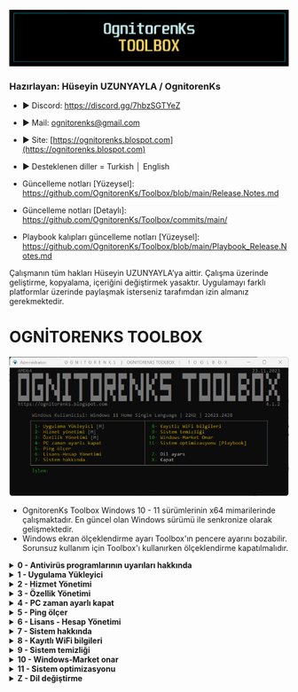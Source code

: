 ![Repo1](https://raw.githubusercontent.com/OgnitorenKs/Toolbox/main/.github/Repo-SS/Title.png)

### Hazırlayan: Hüseyin UZUNYAYLA / OgnitorenKs
- ► Discord: https://discord.gg/7hbzSGTYeZ
- ► Mail: ognitorenks@gmail.com
- ► Site: [https://ognitorenks.blospot.com](https://ognitorenks.blospot.com)
- ► Desteklenen diller = Turkish │ English

- Güncelleme notları [Yüzeysel]: https://github.com/OgnitorenKs/Toolbox/blob/main/Release.Notes.md
- Güncelleme notları [Detaylı]: https://github.com/OgnitorenKs/Toolbox/commits/main/
- Playbook kalıpları güncelleme notları [Yüzeysel]: https://github.com/OgnitorenKs/Toolbox/blob/main/Playbook_Release.Notes.md

Çalışmanın tüm hakları Hüseyin UZUNYAYLA’ya aittir. Çalışma üzerinde geliştirme, kopyalama, içeriğini değiştirmek yasaktır. Uygulamayı farklı platformlar üzerinde paylaşmak isterseniz tarafımdan izin almanız gerekmektedir.

# OGNİTORENKS TOOLBOX

![Tool0](https://raw.githubusercontent.com/OgnitorenKs/Toolbox/main/.github/TR-SS/0.png)

- OgnitorenKs Toolbox Windows 10 - 11 sürümlerinin x64 mimarilerinde çalışmaktadır. En güncel olan Windows sürümü ile senkronize olarak gelişmektedir.
- Windows ekran ölçeklendirme ayarı Toolbox'ın pencere ayarını bozabilir. Sorunsuz kullanım için Toolbox'ı kullanırken ölçeklendirme kapatılmalıdır.

<details>
<B><summary> 0 - Antivirüs programlarının uyarıları hakkında</B></summary>

- Toolbox'ın içerğinde yer alan regedit kayıtları ve NSudo yetkilendirme aracından dolayı bazı antivirüsler virüs olarak raporlayabilir.
- Online katılımsız kurulum ve güncelleme araçları da antivirüsler tarafından virüs olarak raporlanabilir. 
- Virüs yoksa neden virüs olarak algılıyor diye düşünebilirsiniz. Windows komut dosyaları antivirüsler tarafından her zaman tehdit olarak algılanır. Katılımsız araç ile kurulum yapıp güncelleme yaptığımızda github deposundan güncel dosyaları indirip powershell komutuyla konumuna çıkarıp silip programı çalıştırıyoruz. Bu işlemi antivirüs kendi algoritması içinde değerlendirdiğinde riskli uyarısı veriyor.
- Çalışmamım kodları açıktır. Herhangi bir şifreleme söz konusu değildir. Gönül rahatlığıyla kontrol edebilirsiniz.

</details>

<details>
<B><summary> 1 - Uygulama Yükleyici</B></summary>

Bu bölümdeki programlar ücretsiz uygulamalar arasında seçilmiştir. All in One Runtimes bölümü içinde C++ 2005-2022 / Java / XNA Framework / OpenAL / DirectX yer almaktadır. Diğer programlar kategorilere ayrılarak detaylandırılmıştır. 
- Bazı programları yüklerken yönetici yetkisi olmadan yükleme işlemi yapmamız gerekebiliyor.Bu yetki işlemini NSudo ile yapıyoruz. Program yüklenmez ise UAC ayarlarında bir sorun vardır. Bunu çözmek için 'Denetim masası' ► 'UAC' bölümününde ayarı aktifleştirin ve sistemi yeniden başlatın. Sistem açıldıktan sonra 'UAC' kapatabilirsiniz.

![Tool1](https://raw.githubusercontent.com/OgnitorenKs/Toolbox/main/.github/TR-SS/1.png)

</details>
<details>
<B><summary> 2 - Hizmet Yönetimi</B></summary>

Hizmetleri ihtiyacınıza göre kapatıp açabilirsiniz. Hizmetler hakkında detaylı bilgi Toolbox içinde yer almaktadır. Kaldırılmış hizmetleri yeniden aktifleştiremezsiniz. 26 numaralı işlem Windows 11 sisteme ait hizmettir.

![Tool2.1](https://raw.githubusercontent.com/OgnitorenKs/Toolbox/main/.github/TR-SS/2.png)

</details>
<details>
<B><summary> 3 - Özellik Yönetimi</B></summary>

Sistem üzerinde bileşenlerin durumunu kontrol edebilirsiniz. İhtiyacınız olmayan bileşenleri kolayca silebilirsiniz. Toolbox içinde silinen bileşenleri geri getirme bölümü bulunmamaktadır. Bundan dolayı kaldırdığınız bileşenlere dikkat edin. Gerekli bilgiler bölüm içinde verilmiştir.

![Tool2](https://raw.githubusercontent.com/OgnitorenKs/Toolbox/main/.github/TR-SS/3.1.png)
![Tool3](https://raw.githubusercontent.com/OgnitorenKs/Toolbox/main/.github/TR-SS/3.2.png)

</details>
<details>
<B><summary> 4 - PC zaman ayarlı kapat</B></summary>

Bu bölümde kapatma süresini dakika cinsinden girmeniz gerekiyor. Kapatma işlemi varsa sizi bilgilendirecektir. Yaptığınız kapatma işlemini bu bölümü tekrar tuşladığınızda size kapatma seçeneği sunar.

![Tool4.1](https://raw.githubusercontent.com/OgnitorenKs/Toolbox/main/.github/TR-SS/4.1.png)
![Tool4.2](https://raw.githubusercontent.com/OgnitorenKs/Toolbox/main/.github/TR-SS/4.2.png)

</details>
<details>
<B><summary> 5 - Ping ölçer</B></summary>

Belirli sayfa ve DNS adreslerinin ping süresini gösterir. Dilerseniz farklı bir sayfanın ping ölçümünü de yapabilirsiniz.

![Tool5](https://raw.githubusercontent.com/OgnitorenKs/Toolbox/main/.github/TR-SS/5.png)

</details>
<details>
<B><summary> 6 - Lisans - Hesap Yönetimi</B></summary>

Kullanıcı hesapları ve lisans konusunda detaylı yönetim ve görüntüleme imkanı sağlar.

![Tool6](https://raw.githubusercontent.com/OgnitorenKs/Toolbox/main/.github/TR-SS/6.png)

</details>
<details>
<B><summary> 7 - Sistem hakkında</B></summary>

Kurulu Windows sistemi ve donanımınız hakkında temel bilgileri gösterir.

![Tool7](https://raw.githubusercontent.com/OgnitorenKs/Toolbox/main/.github/TR-SS/7.png)

</details>
<details>
<B><summary> 8 - Kayıtlı WiFi bilgileri</B></summary>

Sistemde daha önceden kullanılmış WiFi bilgilerini listeler.

![Tool8](https://raw.githubusercontent.com/OgnitorenKs/Toolbox/main/.github/TR-SS/8.png)

</details>
<details>
<B><summary> 9 - Sistem temizliği</B></summary>

Windows sisteminde genel bir temizlik yapmaktadır. Temp ve çöp dosyaların depolandığı konumları hızlıca temizler. Tarayıcı önbelliği veya farklı programlara ait çöp dosyaları silmez.

</details>
<details>
<B><summary> 10 - Windows-Market onar</B></summary>

Windows sistemlerinde Microsoft'un önerdiği ve benim tespit ettiğim durumları kontrol edip onarma seçeneklerini uygular.

</details>
<details>
<B><summary> 11 - Sistem optimizasyonu</B></summary>

Bu bölüm için özel bir kalıp dosyası hazırlayabilir yada benim hazırladığım kalıp dosyasını kullanıp Windows 10/11 sisteminizi özelleştirebilirsiniz. İşlemler 10-30 dakika arası sürmektedir.
Yapılan işlemlerin detaylarına bakmak için Toolbox'ın kurulu olduğunu dizinde "Bin\Playbook" klasörüne gidip seçtiğiniz kalıp dosyasına bakmanız gerekmektedir.
Detaylı bilgi için: https://ognitorenks.blogspot.com/2023/08/windows-10-11-performans-duzenlemesi.html

![Tool11](https://raw.githubusercontent.com/OgnitorenKs/Toolbox/main/.github/TR-SS/11.1.png)
![Tool11](https://raw.githubusercontent.com/OgnitorenKs/Toolbox/main/.github/TR-SS/11.2.png)
![Tool11](https://raw.githubusercontent.com/OgnitorenKs/Toolbox/main/.github/TR-SS/11.3.png)

</details>

<details>
<B><summary> Z - Dil değiştirme</B></summary>

Toolbox dili uygulamanın ilk açılışında sistem varsayılan diline göre otomatik seçilir. Farklı bir dil seçeneği kullanmak isterseniz buradan değiştirebilirsiniz.

![ToolZ](https://raw.githubusercontent.com/OgnitorenKs/Toolbox/main/.github/TR-SS/Z.png)

</details>